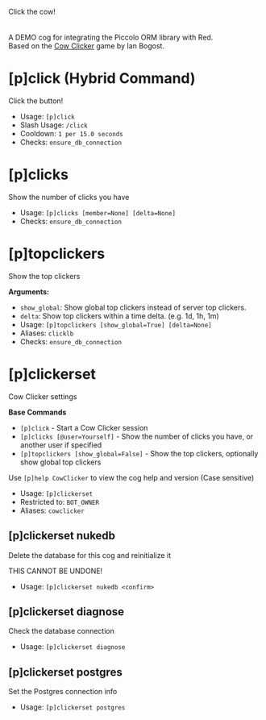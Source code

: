 Click the cow!<br/><br/><br/>A DEMO cog for integrating the Piccolo ORM library with Red.<br/>Based on the [Cow Clicker](https://en.wikipedia.org/wiki/Cow_Clicker) game by Ian Bogost.

# [p]click (Hybrid Command)
Click the button!<br/>
 - Usage: `[p]click`
 - Slash Usage: `/click`
 - Cooldown: `1 per 15.0 seconds`
 - Checks: `ensure_db_connection`
# [p]clicks
Show the number of clicks you have<br/>
 - Usage: `[p]clicks [member=None] [delta=None]`
 - Checks: `ensure_db_connection`
# [p]topclickers
Show the top clickers<br/>

**Arguments:**<br/>
- `show_global`: Show global top clickers instead of server top clickers.<br/>
- `delta`: Show top clickers within a time delta. (e.g. 1d, 1h, 1m)<br/>
 - Usage: `[p]topclickers [show_global=True] [delta=None]`
 - Aliases: `clicklb`
 - Checks: `ensure_db_connection`
# [p]clickerset
Cow Clicker settings<br/>

**Base Commands**<br/>
- `[p]click` - Start a Cow Clicker session<br/>
- `[p]clicks [@user=Yourself]` - Show the number of clicks you have, or another user if specified<br/>
- `[p]topclickers [show_global=False]` - Show the top clickers, optionally show global top clickers<br/>

Use `[p]help CowClicker` to view the cog help and version (Case sensitive)<br/>
 - Usage: `[p]clickerset`
 - Restricted to: `BOT_OWNER`
 - Aliases: `cowclicker`
## [p]clickerset nukedb
Delete the database for this cog and reinitialize it<br/>

THIS CANNOT BE UNDONE!<br/>
 - Usage: `[p]clickerset nukedb <confirm>`
## [p]clickerset diagnose
Check the database connection<br/>
 - Usage: `[p]clickerset diagnose`
## [p]clickerset postgres
Set the Postgres connection info<br/>
 - Usage: `[p]clickerset postgres`
